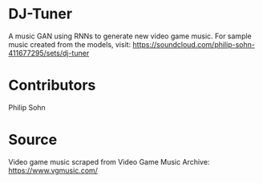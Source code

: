 # DJ-Tuner
A music GAN using RNNs to generate new video game music. For sample music created from the models, visit: https://soundcloud.com/philip-sohn-411677295/sets/dj-tuner

# Contributors
Philip Sohn

# Source
Video game music scraped from Video Game Music Archive: https://www.vgmusic.com/
